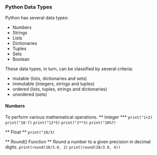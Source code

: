 ### Python Data Types
Python has several data types:
- Numbers
- Strings
- Lists
- Dictionaries
- Tuples
- Sets
- Boolean

These data types, in turn, can be classified by several criteria:
- mutable (lists, dictionaries and sets)
- immutable (integers, strings and tuples)
- ordered (lists, tuples, strings and dictionaries)
- unordered (sets)


#### Numbers
To perform various mathematical operations.
** Integer ***
`print("1+2)`
`print("10-7)`
`print("12*5)`
`print("2**3)`
`print("10%7)`


** Float **
`print("10/3)`


** Round() Function **
 Round a number to a given precision in decimal digits.
`print(round(10/3.0, 2)`
`print(round(10/3.0, 4))`

 
 
